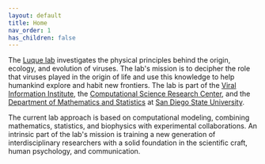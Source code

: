 ```yaml
---
layout: default
title: Home
nav_order: 1
has_children: false
---
```


The [Luque lab](https://www.luquelab.com) investigates the physical principles behind the origin, ecology, and evolution of viruses. The lab's mission is to decipher the role that viruses played in the origin of life and use this knowledge to help humankind explore and habit new frontiers. The lab is part of the [Viral Information Institute](https://viralization.org), the [Computational Science Research Center](http://www.csrc.sdsu.edu), and the [Department of Mathematics and Statistics](https://math.sdsu.edu) at [San Diego State University](https://www.sdsu.edu).

The current lab approach is based on computational modeling, combining mathematics, statistics, and biophysics with experimental collaborations. An intrinsic part of the lab's mission is training a new generation of interdisciplinary researchers with a solid foundation in the scientific craft, human psychology, and communication.


